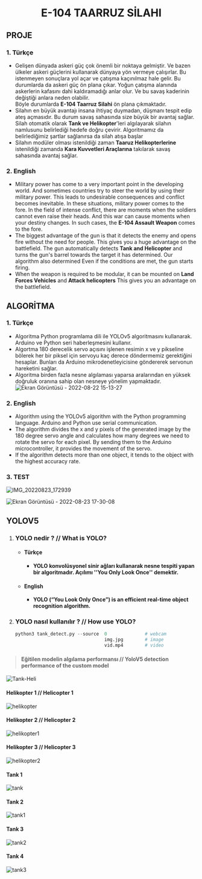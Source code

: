 <h1 align="center">E-104 TAARRUZ SİLAHI</h1>

## **PROJE**

### 1. Türkçe 
   - Gelişen dünyada askeri güç çok önemli bir noktaya gelmiştir. Ve bazen ülkeler askeri güçlerini kullanarak dünyaya yön vermeye çalışırlar.
   Bu istenmeyen sonuçlara yol açar ve çatışma kaçınılmaz hale gelir. Bu durumlarda da askeri güç ön plana çıkar.
   Yoğun çatışma alanında askerlerin kafasını dahi kaldıramadığı anlar olur. Ve bu savaş kaderinin değiştiği anlara neden olabilir.   
   Böyle durumlarda __E-104 Taarruz Silahi__ ön plana çıkmaktadır.
   - Silahın en büyük avantajı insana ihtiyaç duymadan, düşmanı tespit edip ateş açmasıdır. Bu durum savaş sahasında size büyük bir avantaj sağlar.
   Silah otomatik olarak __Tank ve Helikopter__'leri algılayarak silahın namlusunu belirlediği hedefe doğru çevirir. Algoritmamız da belirlediğimiz          şartlar sağlanırsa da silah atışa başlar
   - Silahın modüler olması istenildiği zaman __Taaruz Helikopterlerine__ istenildiği zamanda __Kara Kuvvetleri Araçlarına__ takılarak savaş sahasında 
   avantaj sağlar.
### 2. English 
   - Military power has come to a very important point in the developing world. And sometimes countries try to steer the world by using their military 
   power.
   This leads to undesirable consequences and conflict becomes inevitable. In these situations, military power comes to the fore.
   In the field of intense conflict, there are moments when the soldiers cannot even raise their heads. And this war can cause moments when your destiny 
   changes.
   In such cases, the __E-104 Assault Weapon__ comes to the fore.
   - The biggest advantage of the gun is that it detects the enemy and opens fire without the need for people. This gives you a huge advantage on the 
   battlefield.
   The gun automatically detects __Tank and Helicopter__ and turns the gun's barrel towards the target it has determined. Our algorithm also determined
   Even if the conditions are met, the gun starts firing.
   - When the weapon is required to be modular, it can be mounted on __Land Forces Vehicles__ and  __Attack helicopters__
   This gives you an advantage on the battlefield.
   
   
## **ALGORİTMA**   
### 1. Türkçe 
- Algoritma Python programlama dili ile YOLOv5 algoritmasını kullanarak. Arduino ve Python seri haberleşmesini kullanır.
- Algortma 180 derecelik servo açısını işlenen resimin x ve y pikseline bölerek her bir piksel için servoyu kaç derece döndermemiz
gerektiğini hesaplar. Bunları da Arduino mikrodenetleyicisine göndererek servonun hareketini sağlar.
- Algoritma birden fazla nesne algılaması yaparsa aralarından en yüksek doğruluk oranına sahip olan nesneye yönelim yapmaktadır.
![Ekran Görüntüsü - 2022-08-22 15-13-27](https://user-images.githubusercontent.com/84287815/186099152-cd16efff-25fc-4272-bc18-35fc6d03d313.png)


### 2. English 
- Algorithm using the YOLOv5 algorithm with the Python programming language. Arduino and Python use serial communication.
- The algorithm divides the x and y pixels of the generated image by the 180 degree servo angle and calculates how many degrees we need to rotate 
   the servo for each pixel. By sending them to the Arduino microcontroller, it provides the movement of the servo.
- If the algorithm detects more than one object, it tends to the object with the highest accuracy rate.

### 3. TEST

![IMG_20220823_172939](https://user-images.githubusercontent.com/84287815/186186527-806dafbd-ea7c-43d7-a78e-60abcfb4547b.jpg)

![Ekran Görüntüsü - 2022-08-23 17-30-08](https://user-images.githubusercontent.com/84287815/186186548-a3e0de9e-b11c-4827-bd8a-733640046dba.png)

## **YOLOV5**

1. ### **YOLO nedir ? // What is YOLO?**
   - #### Türkçe
     - **YOLO konvolüsyonel sinir ağları kullanarak nesne tespiti yapan bir algoritmadır. Açılımı ''You Only Look Once'' demektir.**   
   - #### English
     - **YOLO (“You Look Only Once”) is an efficient real-time object recognition algorithm.**   
2. ### **YOLO nasıl kullanılır ? // How use YOLO?**
   ```Python
   python3 tank_detect.py --source  0              # webcam
                                    img.jpg        # image
                                    vid.mp4        # video
   
   
   ```




> #### **Eğitilen modelin algılama performansı // YoloV5 detection performance of the custom model**


![Tank-Heli](https://user-images.githubusercontent.com/84287815/185233314-82e4ed12-323a-4ffb-8ee8-792d16db133f.png)







#### Helikopter 1 // Helicopter 1

![helikopter](https://user-images.githubusercontent.com/84287815/185920263-c77cf206-adca-44c3-9d8b-53b3178e4cf4.jpg)

#### Helikopter 2 // Helicopter 2

![helikopter1](https://user-images.githubusercontent.com/84287815/185920284-c2c39996-4009-4142-8a9e-5f2119d105bc.jpg)

#### Helikopter 3 // Helicopter 3

![helikopter2](https://user-images.githubusercontent.com/84287815/185920302-f4713dd2-b717-427a-a54a-c36382be8c1b.jpg)

#### Tank 1 

![tank](https://user-images.githubusercontent.com/84287815/185920329-f2c5b96c-14b6-4f6a-b16b-6c760faddbeb.jpg)

#### Tank 2

![tank1](https://user-images.githubusercontent.com/84287815/185920347-1e324746-9b45-4a9e-89d6-8e7d7c94e741.jpg)

#### Tank 3

![tank2](https://user-images.githubusercontent.com/84287815/185920386-95390cdb-e8bb-493e-b33b-4cd8e55d7ded.jpg)

#### Tank 4

![tank3](https://user-images.githubusercontent.com/84287815/185920398-ba26d6f9-197e-440d-b871-0a17bc979698.jpg)
